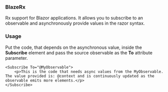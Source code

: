 ### BlazeRx
Rx support for Blazor applications. It allows you to subscribe to an observable and asynchronously provide values in the razor syntax.

### Usage
Put the code, that depends on the asynchronous value, inside the **Subscribe** element and pass the source observable as the **To** attribute parameter.
```
<Subscribe To="@MyObservable">
    <p>This is the code that needs async values from the MyObservable. The value provided is: @context and is continuously updated as the observable emits more elements.</p>
</Subscribe>
```
